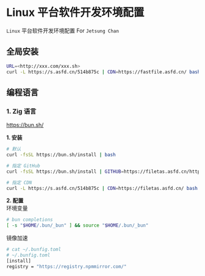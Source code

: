 # Linux 平台软件开发环境配置

`Linux` 平台软件开发环境配置 For `Jetsung Chan`

## 全局安装
```bash
URL=<http://xxx.com/xxx.sh>
curl -L https://s.asfd.cn/514b875c | CDN=https://fastfile.asfd.cn/ bash -s -- $URL | bash
```

## 编程语言

### 1. Zig 语言
https://bun.sh/

**1. 安装**
```bash
# 默认
curl -fsSL https://bun.sh/install | bash

# 指定 GitHub
curl -fsSL https://bun.sh/install | GITHUB=https://filetas.asfd.cn/https://github.com bash

# 指定 CDN
curl -L https://s.asfd.cn/514b875c | CDN=https://filetas.asfd.cn/ bash -s -- https://bun.sh/install | bash
```

**2. 配置**   
环境变量
```bash
# bun completions
[ -s "$HOME/.bun/_bun" ] && source "$HOME/.bun/_bun"
```
镜像加速
```bash
# cat ~/.bunfig.toml   
# ~/.bunfig.toml
[install]
registry = "https://registry.npmmirror.com/"
```

